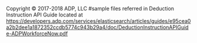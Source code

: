 Copyright © 2017-2018 ADP, LLC
#sample files referred in Deduction Instruction API Guide located at
https://developers.adp.com/services/elasticsearch/articles/guides/e95cea0a2b2dee1a1872352ccdb5774c943b29a4/doc/DeductionInstructionAPIGuide-ADPWorkforceNow.pdf

